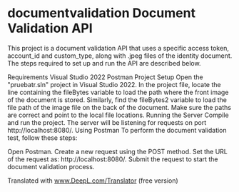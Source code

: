 # documentvalidation Document Validation API
This project is a document validation API that uses a specific access token, account_id and custom_type, along with .jpeg files of the identity document. The steps required to set up and run the API are described below.

Requirements
Visual Studio 2022
Postman
Project Setup
Open the "pruebatr.sln" project in Visual Studio 2022.
In the project file, locate the line containing the fileBytes variable to load the path where the front image of the document is stored.
Similarly, find the fileBytes2 variable to load the file path of the image file on the back of the document. Make sure the paths are correct and point to the local file locations.
Running the Server
Compile and run the project.
The server will be listening for requests on port http://localhost:8080/.
Using Postman
To perform the document validation test, follow these steps:

Open Postman.
Create a new request using the POST method.
Set the URL of the request as: http://localhost:8080/.
Submit the request to start the document validation process.

Translated with www.DeepL.com/Translator (free version)
